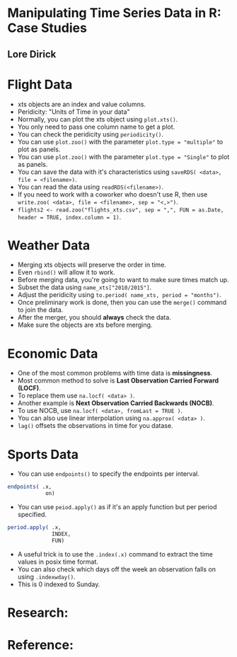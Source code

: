 # Manipulating Time Series Data in R: Case Studies
## Lore Dirick

# Flight Data
- xts objects are an index and value columns.
- Peridicity: "Units of Time in your data"
- Normally, you can plot the xts object using `plot.xts()`.
- You only need to pass one column name to get a plot.
- You can check the peridicity using `periodicity()`.
- You can use `plot.zoo()` with the parameter `plot.type = "multiple"` to plot as panels.
- You can use `plot.zoo()` with the parameter `plot.type = "Single"` to plot as panels.
- You can save the data with it's characteristics using `saveRDS( <data>, file = <filename>)`.
- You can read the data using `readRDS(<filename>)`.
- If you need to work with a coworker who doesn't use R, then use `write.zoo( <data>, file = <filename>, sep = "<,>")`.
- `flights2 <- read.zoo("flights_xts.csv", sep = ",", FUN = as.Date, header = TRUE, index.column = 1)`.

# Weather Data
- Merging xts objects will preserve the order in time.
- Even `rbind()` will allow it to work.
- Before merging data, you're going to want to make sure times match up.
- Subset the data using `name_xts["2010/2015"]`.
- Adjust the peridicity using `to.period( name_xts, period = "months")`.
- Once preliminary work is done, then you can use the `merge()` command to join the data.
- After the merger, you should **always** check the data.
- Make sure the objects are xts before merging.

# Economic Data
- One of the most common problems with time data is **missingness**.
- Most common method to solve is **Last Observation Carried Forward (LOCF)**.
- To replace them use `na.locf( <data> )`.
- Another example is **Next Observation Carried Backwards (NOCB)**.
- To use NOCB, use `na.locf( <data>, fromLast = TRUE )`.
- You can also use linear interpolation using `na.approx( <data> )`.
- `lag()` offsets the observations in time for you datase.

# Sports Data
- You can use `endpoints()` to specify the endpoints per interval.
```r
endpoints( .x,
            on)
```
- You can use `peiod.apply()` as if it's an apply function but per period specified.
```r
period.apply( .x,
              INDEX,
              FUN)
```
- A useful trick is to use the `.index(.x)` command to extract the time values in posix time format.
- You can also check which days off the week an observation falls on using `.indexwday()`.
- This is 0 indexed to Sunday.

# Research:

# Reference:
